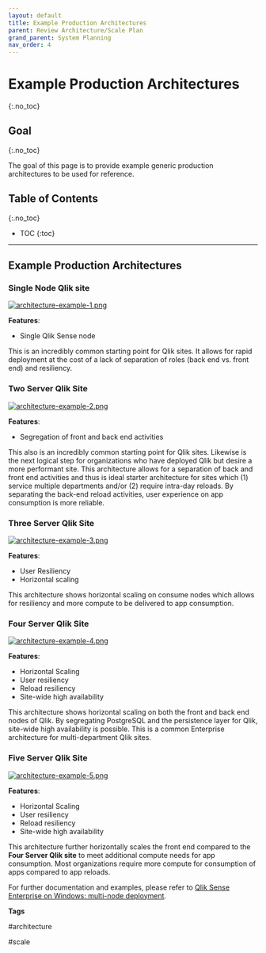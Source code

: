 ```yaml
---
layout: default
title: Example Production Architectures
parent: Review Architecture/Scale Plan
grand_parent: System Planning
nav_order: 4
---
```


# Example Production Architectures
{:.no_toc}

## Goal
{:.no_toc}

The goal of this page is to provide example generic production architectures to be used for reference.

## Table of Contents
{:.no_toc}

* TOC
{:toc}

-------------------------

## Example Production Architectures

### Single Node Qlik site

[![architecture-example-1.png](images/architecture-example-1.png)](https://raw.githubusercontent.com/eapowertools/qs-admin-playbook/master/docs/system_planning/review_architecture_scale_plan/images/architecture-example-1.png)

**Features**:
- Single Qlik Sense node

This is an incredibly common starting point for Qlik sites. It allows for rapid deployment at the cost of a lack of separation of roles (back end vs. front end) and resiliency.

### Two Server Qlik Site

[![architecture-example-2.png](images/architecture-example-2.png)](https://raw.githubusercontent.com/eapowertools/qs-admin-playbook/master/docs/system_planning/review_architecture_scale_plan/images/architecture-example-2.png)

**Features**:
- Segregation of front and back end activities

This also is an incredibly common starting point for Qlik sites. Likewise is the next logical step for organizations who have deployed Qlik but desire a more performant site. This architecture allows for a separation of back and front end activities and thus is ideal starter architecture for sites which (1) service multiple departments and/or (2) require intra-day reloads. By separating the back-end reload activities, user experience on app consumption is more reliable.

### Three Server Qlik Site

[![architecture-example-3.png](images/architecture-example-3.png)](https://raw.githubusercontent.com/eapowertools/qs-admin-playbook/master/docs/system_planning/review_architecture_scale_plan/images/architecture-example-3.png)

**Features**:
- User Resiliency
- Horizontal scaling

This architecture shows horizontal scaling on consume nodes which allows for resiliency and more compute to be delivered to app consumption.

### Four Server Qlik Site

[![architecture-example-4.png](images/architecture-example-4.png)](https://raw.githubusercontent.com/eapowertools/qs-admin-playbook/master/docs/system_planning/review_architecture_scale_plan/images/architecture-example-4.png)

**Features**:
- Horizontal Scaling
- User resiliency
- Reload resiliency
- Site-wide high availability

This architecture shows horizontal scaling on both the front and back end nodes of Qlik. By segregating PostgreSQL and the persistence layer for Qlik, site-wide high availability is possible. This is a common Enterprise architecture for multi-department Qlik sites.

### Five Server Qlik Site

[![architecture-example-5.png](images/architecture-example-5.png)](https://raw.githubusercontent.com/eapowertools/qs-admin-playbook/master/docs/system_planning/review_architecture_scale_plan/images/architecture-example-5.png)

**Features**:
- Horizontal Scaling
- User resiliency
- Reload resiliency
- Site-wide high availability

This architecture further horizontally scales the front end compared to the **Four Server Qlik site** to meet additional compute needs for app consumption. Most organizations require more compute for consumption of apps compared to app reloads.


For further documentation and examples, please refer to [Qlik Sense Enterprise on Windows: multi-node deployment](https://help.qlik.com/en-US/sense-admin/Subsystems/DeployAdministerQSE/Content/Sense_DeployAdminister/QSEoW/Deploy_QSEoW/Enterprise-deployment.htm).

**Tags**

#architecture

#scale

&nbsp;
